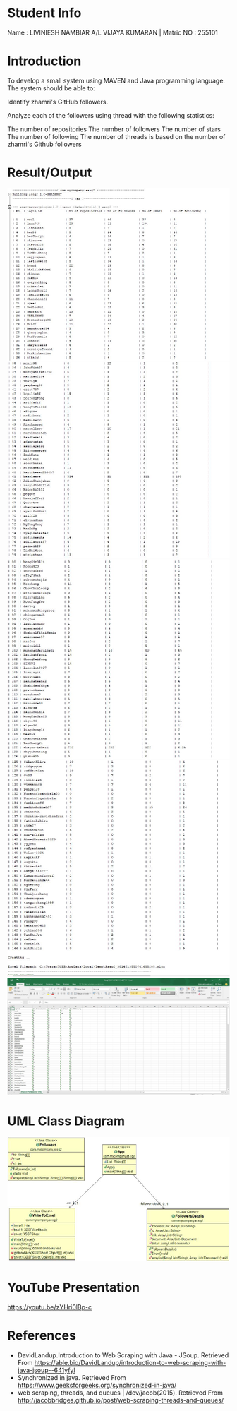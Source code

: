 # Student Info
Name : LIVINIESH NAMBIAR A/L VIJAYA KUMARAN | Matric NO : 255101

# Introduction
To develop a small system using MAVEN and Java programming language. The system should be able to:

Identify zhamri's GitHub followers.

Analyze each of the followers using thread with the following statistics:

The number of repositories
The number of followers
The number of stars
The number of following
The number of threads is based on the number of zhamri's Github followers

# Result/Output
![alt text](https://github.com/liviniesh/255101-STIW3054-A191-A2/blob/master/output.JPG)
![alt text](https://github.com/liviniesh/255101-STIW3054-A191-A2/blob/master/output2.JPG)
![alt text](https://github.com/liviniesh/255101-STIW3054-A191-A2/blob/master/output3.JPG)
![alt text](https://github.com/liviniesh/255101-STIW3054-A191-A2/blob/master/output4.JPG)
![alt text](https://github.com/liviniesh/255101-STIW3054-A191-A2/blob/master/excel.JPG)

# UML Class Diagram
![alt text](https://github.com/liviniesh/255101-STIW3054-A191-A2/blob/master/class.jpg)

# YouTube Presentation
 https://youtu.be/zYHri0lBp-c
 
# References
+ DavidLandup.Introduction to Web Scraping with Java - JSoup. Retrieved From https://able.bio/DavidLandup/introduction-to-web-scraping-with-java-jsoup--641yfyl
+ Synchronized in java. Retrieved From https://www.geeksforgeeks.org/synchronized-in-java/
+ web scraping, threads, and queues | /dev/jacob(2015). Retrieved From http://jacobbridges.github.io/post/web-scraping-threads-and-queues/

